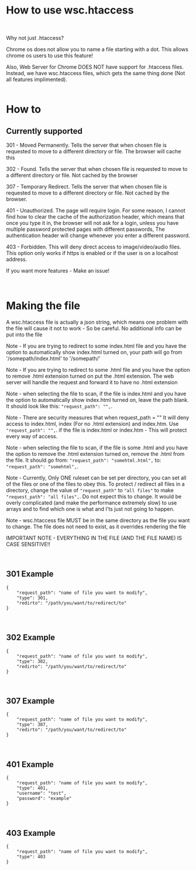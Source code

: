 
<h1>How to use wsc.htaccess</h1>
<br>
<p>Why not just .htaccess?</p>
<p>Chrome os does not allow you to name a file starting with a dot. This allows chrome os users to use this feature!</p>
<p>Also, Web Server for Chrome DOES NOT have support for .htaccess files. Instead, we have wsc.htaccess files, which gets the same thing done (Not all features implimented).
<br><br>
<h1>How to</h1>
<h2>Currently supported</h2>
<p>301 - Moved Permanently. Tells the server that when chosen file is requested to move to a different directory or file. The browser will cache this</p>
<p>302 - Found. Tells the server that when chosen file is requested to move to a different directory or file. Not cached by the browser</p>
<p>307 - Temporary Redirect. Tells the server that when chosen file is requested to move to a different directory or file. Not cached by the browser.</p>
<p>401 - Unauthorized. The page will require login. For some reason, I cannot find how to clear the cache of the authorization header, which means that once you type it in, the browser will not ask for a login, unless you have multiple password protected pages with different passwords, The authentication header will change whenever you enter a different password.</p>
<p>403 - Forbidden. This will deny direct access to image/video/audio files. This option only works if https is enabled or if the user is on a localhost address.</p>
<p>If you want more features - Make an issue!</p>
<br>
<h1>Making the file</h1>
<p>A wsc.htaccess file is actually a json string, which means one problem with the file will cause it not to work - So be careful. No additional info can be put into the file</p>
<p>Note - If you are trying to redirect to some index.html file and you have the option to automatically show index.html turned on, your path will go from '/somepath/index.html' to '/somepath/'</p>
<p>Note - If you are trying to redirect to some .html file and you have the option to remove .html extension turned on put the .html extension. The web server will handle the request and forward it to have no .html extension</p>

Note - when selecting the file to scan, if the file is index.html and you have the option to automatically show index.html turned on, leave the path blank. It should look like this:  `"request_path": "",`.

Note - There are security measures that when request_path = "" It will deny access to index.html, index (For no .html extension) and index.htm. Use `"request_path": "",`. if the file is index.html or index.htm - This will protect every way of access.

Note - when selecting the file to scan, if the file is some .html and you have the option to remove the .html extension turned on, remove the .html from the file. It should go from:  `"request_path": "somehtml.html",` to: `"request_path": "somehtml",`.

Note - Currently, Only ONE ruleset can be set per directory, you can set all of the files or one of the files to obey this. To protect / redirect all files in a directory, change the value of `"request_path"` to `"all files"` to make `"request_path": "all files",`. Do not expect this to change. It would be overly complicated (and make the performance extremely slow) to use arrays and to find which one is what and I'ts just not going to happen.

<p>Note - wsc.htaccess file MUST be in the same directory as the file you want to change. The file does not need to exist, as it overrides rendering the file</p>
<p>IMPORTANT NOTE - EVERYTHING IN THE FILE (AND THE FILE NAME) IS CASE SENSITIVE!!</p>
<br>
<h2>301 Example</h2>

```
{
    "request_path": "name of file you want to modify",
    "type": 301, 
    "redirto": "/path/you/want/to/redirect/to"
}
```
<br>
<h2>302 Example</h2>

```
{
    "request_path": "name of file you want to modify",
    "type": 302, 
    "redirto": "/path/you/want/to/redirect/to"
}
```
<br>
<h2>307 Example</h2>

```
{
    "request_path": "name of file you want to modify",
    "type": 307, 
    "redirto": "/path/you/want/to/redirect/to"
}
```
<br>
<h2>401 Example</h2>

```
{
    "request_path": "name of file you want to modify",
    "type": 401,
    "username": "test",
    "password": "example"
}
```
<br>
<h2>403 Example</h2>

```
{
    "request_path": "name of file you want to modify",
    "type": 403
}
```
